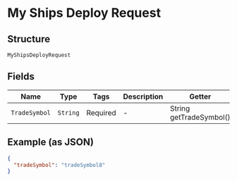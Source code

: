 
# My Ships Deploy Request

## Structure

`MyShipsDeployRequest`

## Fields

| Name | Type | Tags | Description | Getter | Setter |
|  --- | --- | --- | --- | --- | --- |
| `TradeSymbol` | `String` | Required | - | String getTradeSymbol() | setTradeSymbol(String tradeSymbol) |

## Example (as JSON)

```json
{
  "tradeSymbol": "tradeSymbol8"
}
```

